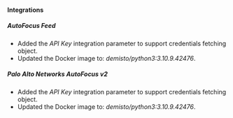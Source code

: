 
#### Integrations
##### AutoFocus Feed
- Added the *API Key* integration parameter to support credentials fetching object.
- Updated the Docker image to: *demisto/python3:3.10.9.42476*.
##### Palo Alto Networks AutoFocus v2
- Added the *API Key* integration parameter to support credentials fetching object.
- Updated the Docker image to: *demisto/python3:3.10.9.42476*.
